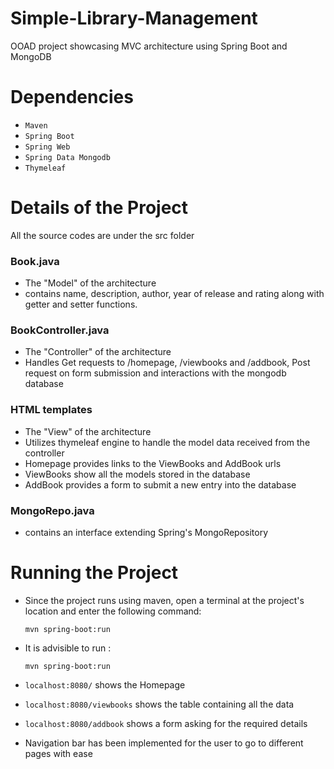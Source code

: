 # Simple-Library-Management
OOAD project showcasing MVC architecture using Spring Boot and MongoDB

# Dependencies
* `Maven` 
* `Spring Boot`
* `Spring Web`
* `Spring Data Mongodb`
* `Thymeleaf`

# Details of the Project
All the source codes are under the src folder
### Book.java
* The "Model" of the architecture
* contains name, description, author, year of release and rating along with getter and setter functions.
### BookController.java
* The "Controller" of the architecture
* Handles Get requests to /homepage, /viewbooks and /addbook, Post request on form submission and interactions with the mongodb database
### HTML templates
* The "View" of the architecture
* Utilizes thymeleaf engine to handle the model data received from the controller
* Homepage provides links to the ViewBooks and AddBook urls
* ViewBooks show all the models stored in the database
* AddBook provides a form to submit a new entry into the database

### MongoRepo.java
* contains an interface extending Spring's MongoRepository

# Running the Project
* Since the project runs using maven, open a terminal at the project's location and enter the following command:

      mvn spring-boot:run
* It is advisible to run :
      
      mvn spring-boot:run
* `localhost:8080/` shows the Homepage
* `localhost:8080/viewbooks` shows the table containing all the data
* `localhost:8080/addbook` shows a form asking for the required details 
* Navigation bar has been implemented for the user to go to different pages with ease 
